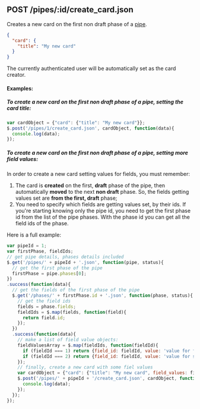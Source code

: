 ## POST /pipes/:id/create_card.json

Creates a new card on the first non draft phase of a [pipe](pipe.md). 

```json
{
  "card": {
    "title": "My new card"
  }
}
```
The currently authenticated user will be automatically set as the card creator.

#### Examples:

##### To create a new card on the first non draft phase of a pipe, setting the card title:

```javascript
var cardObject = {"card": {"title": "My new card"}};
$.post('/pipes/1/create_card.json', cardObject, function(data){
  console.log(data);
});
```

##### To create a new card on the first non draft phase of a pipe, setting more field values:

In order to create a new card setting values for fields, you must remember:

1. The card is **created** on the first, **draft** phase of the pipe, then automatically **moved** to the next **non draft** phase. So, the fields getting values set are **from the first, draft** phase;
2. You need to specify which fields are getting values set, by their ids. If you're starting knowing only the pipe id, you need to get the first phase id from the list of the pipe phases. With the phase id you can get all the field ids of the phase.

Here is a full example:

```javascript
var pipeId = 1;
var firstPhase, fieldIds;
// get pipe details, phases details included
$.get('/pipes/' + pipeId + '.json', function(pipe, status){
  // get the first phase of the pipe
  firstPhase = pipe.phases[0];
})
.success(function(data){
  // get the fields of the first phase of the pipe
  $.get('/phases/' + firstPhase.id + '.json', function(phase, status){
    // get the field ids
    fields = phase.fields;
    fieldIds = $.map(fields, function(field){
      return field.id;
    });
  })
  .success(function(data){
    // make a list of field value objects:
    fieldValuesArray = $.map(fieldIds, function(fieldId){
      if (fieldId === 1) return {field_id: fieldId, value: 'value for first field'};
      if (fieldId === 2) return {field_id: fieldId, value: 'value for second field'};
    });
    // finally, create a new card with some fiel values
    var cardObject = {"card": {"title": "My new card", field_values: fieldValuesArray}};
    $.post('/pipes/' + pipeId + '/create_card.json', cardObject, function(data){
      console.log(data);
    });
  });
});
```